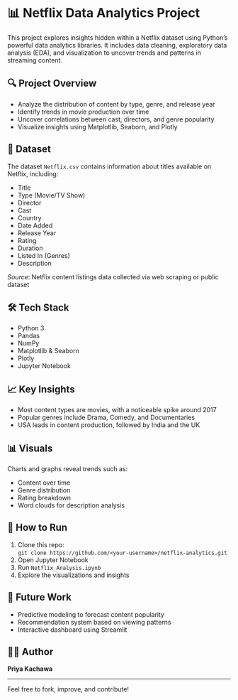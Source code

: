 # 📊 Netflix Data Analytics Project

This project explores insights hidden within a Netflix dataset using Python’s powerful data analytics libraries. It includes data cleaning, exploratory data analysis (EDA), and visualization to uncover trends and patterns in streaming content.

## 🔍 Project Overview

- Analyze the distribution of content by type, genre, and release year
- Identify trends in movie production over time
- Uncover correlations between cast, directors, and genre popularity
- Visualize insights using Matplotlib, Seaborn, and Plotly
  
## 📁 Dataset

The dataset `Netflix.csv` contains information about titles available on Netflix, including:

- Title
- Type (Movie/TV Show)
- Director
- Cast
- Country
- Date Added
- Release Year
- Rating
- Duration
- Listed In (Genres)
- Description

_Source_: Netflix content listings data collected via web scraping or public dataset

## 🛠️ Tech Stack

- Python 3
- Pandas
- NumPy
- Matplotlib & Seaborn
- Plotly
- Jupyter Notebook

## 📈 Key Insights

- Most content types are movies, with a noticeable spike around 2017
- Popular genres include Drama, Comedy, and Documentaries
- USA leads in content production, followed by India and the UK

## 📊 Visuals

Charts and graphs reveal trends such as:
- Content over time
- Genre distribution
- Rating breakdown
- Word clouds for description analysis

## 🚀 How to Run

1. Clone this repo:  
   `git clone https://github.com/<your-username>/netflix-analytics.git`
2. Open Jupyter Notebook
3. Run `Netflix_Analysis.ipynb`
4. Explore the visualizations and insights

## 🧠 Future Work

- Predictive modeling to forecast content popularity
- Recommendation system based on viewing patterns
- Interactive dashboard using Streamlit

## 🙋‍♂️ Author

**Priya Kachawa**  

---

Feel free to fork, improve, and contribute!
